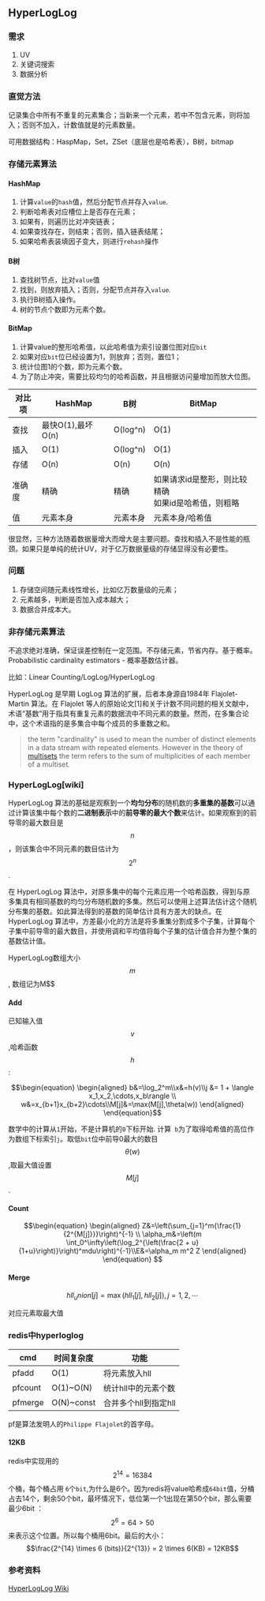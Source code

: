 ## HyperLogLog

### 需求

1. UV
2. 关键词搜索
3. 数据分析

### 直觉方法

记录集合中所有不重复的元素集合；当新来一个元素，若中不包含元素，则将加入；否则不加入，计数值就是的元素数量。

可用数据结构：HaspMap，Set，ZSet（底层也是哈希表），B树，bitmap

### 存储元素算法

#### HashMap

1. 计算`value`的`hash`值，然后分配节点并存入`value`.
2. 判断哈希表对应槽位上是否存在元素；
3. 如果有，则遍历比对冲突链表；
4. 如果查找存在，则结束；否则，插入链表结尾；
5. 如果哈希表装填因子变大，则进行`rehash`操作

#### B树

1. 查找树节点，比对`value`值
2. 找到，则放弃插入；否则，分配节点并存入`value`.
3. 执行B树插入操作。
4. 树的节点个数即为元素个数。

#### BitMap

1. 计算value的整形哈希值，以此哈希值为索引设置位图对应`bit`
2. 如果对应`bit`位已经设置为1，则放弃；否则，置位1；
3. 统计位图1的个数，即为元素个数。
4. 为了防止冲突，需要比较均匀的哈希函数，并且根据访问量增加而放大位图。

| 对比项 | HashMap           | B树      | BitMap                                                 |
| ------ | ----------------- | -------- | ------------------------------------------------------ |
| 查找   | 最快O(1),最坏O(n) | O(log^n) | O(1)                                                   |
| 插入   | O(1)              | O(log^n) | O(1)                                                   |
| 存储   | O(n)              | O(n)     | O(n)                                                   |
| 准确度 | 精确              | 精确     | 如果请求id是整形，则比较精确<br>如果id是哈希值，则粗略 |
| 值     | 元素本身          | 元素本身 | 元素本身/哈希值                                        |

很显然，三种方法随着数据量增大而增大是主要问题。查找和插入不是性能的瓶颈。如果只是单纯的统计UV，对于亿万数据量级的存储显得没有必要性。

### 问题

1. 存储空间随元素线性增长，比如亿万数量级的元素；
2. 元素越多，判断是否加入成本越大；
3. 数据合并成本大。

### 非存储元素算法

不追求绝对准确，保证误差控制在一定范围。不存储元素，节省内存。基于概率。Probabilistic cardinality estimators - 概率基数估计器。

比如：Linear Counting/LogLog/HyperLogLog

HyperLogLog 是早期 LogLog 算法的扩展，后者本身源自1984年 Flajolet-Martin 算法。在 Flajolet 等人的原始论文[1]和关于计数不同问题的相关文献中，术语“基数”用于指具有重复元素的数据流中不同元素的数量。然而，在多集合论中，这个术语指的是多集合中每个成员的多重数之和。

>  the term "cardinality" is used to mean the number of distinct elements in a data stream with repeated elements. However in the theory of [multisets](https://en.wikipedia.org/wiki/Multiset) the term refers to the sum of multiplicities of each member of a multiset. 

### HyperLogLog[wiki]

HyperLogLog 算法的基础是观察到一个**均匀分布**的随机数的**多重集的基数**可以通过计算该集中每个数的**二进制表示**中的**前导零的最大个数**来估计。如果观察到的前导零的最大数目是 $$n$$，则该集合中不同元素的数目估计为$$2^n$$.

在 HyperLogLog 算法中，对原多集中的每个元素应用一个哈希函数，得到与原多集具有相同基数的均匀分布随机数的多集。然后可以使用上述算法估计这个随机分布集的基数。如此算法得到的基数的简单估计具有方差大的缺点。在 HyperLogLog 算法中，方差最小化的方法是将多重集分割成多个子集，计算每个子集中前导零的最大数目，并使用调和平均值将每个子集的估计值合并为整个集的基数估计值。

HyperLogLog数组大小$$m$$, 数组记为M$$

#### Add

已知输入值$$v$$,哈希函数$$h$$:

$$\begin{equation} \begin{aligned} b&=\log_2^m\\x&=h(v)\\j &= 1 + \langle x_1,x_2,\cdots,x_b\rangle \\ w&=x_{b+1}x_{b+2}\cdots\\M[j]&=\max(M[j],\theta(w)) \end{aligned} \end{equation}$$

数学中的计算从`1`开始，不是计算机的`0`下标开始. 计算` b`为了取得哈希值的高位作为数组下标索引`j`。取低`bit`位中前导0最大的数目$$\theta(w)$$,取最大值设置$$M[j]$$.

#### Count

$$\begin{equation} \begin{aligned} Z&=\left(\sum_{j=1}^m{\frac{1}{2^{M[j]}}}\right)^{-1} \\ \alpha_m&=\left(m \int_0^\infty\left(\log_2^{\left(\frac{2 + u}{1+u}\right)}\right)^mdu\right)^{-1}\\E&=\alpha_m m^2 Z \end{aligned} \end{equation} $$

#### Merge

$$hll_union[j] = \max(hll_1[j],hll_2[j]),j = 1,2,\cdots$$

对应元素取最大值

### redis中hyperloglog

| cmd     | 时间复杂度 | 功能                 |
| ------- | ---------- | -------------------- |
| pfadd   | O(1)       | 将元素放入hll        |
| pfcount | O(1)~O(N)  | 统计hll中的元素个数  |
| pfmerge | O(N)~const | 合并多个hll到指定hll |

pf是算法发明人的`Philippe Flajolet`的首字母。

#### 12KB

redis中实现用的$$2^{14}=16384$$个桶，每个桶占用 `6`个`bit`,为什么是6个。因为redis将value哈希成`64bit`值，分桶占去14个，剩余50个bit，最坏情况下，低位第一个1出现在第50个bit，那么需要最少6bit ：$$2^{6}=64 > 50$$ 来表示这个位置。所以每个桶用6bit。最后的大小：$$\frac{2^{14} \times 6  (bits)}{2^{13}} = 2 \times 6(KB) = 12KB$$ 

### 参考资料

[HyperLogLog Wiki](https://en.wikipedia.org/wiki/HyperLogLog)

